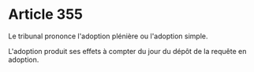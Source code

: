 # Article 355

Le tribunal prononce l'adoption plénière ou l'adoption simple.

L'adoption produit ses effets à compter du jour du dépôt de la requête en adoption.
